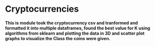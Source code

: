 # Cryptocurrencies

#### This is module took the cryptocurrency csv and tranformed and formatted it into multiple dataframes, found the best value for K using algorithms from sklearn and plotting the data in 3D and scatter plot graphs to visualize the Class the coins were given.

